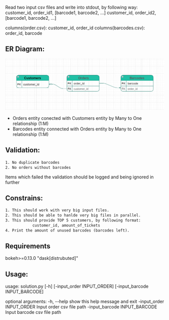 Read two input csv files and write into stdout, by following way:
    customer_id, order_id1, [barcode1, barcode2, ...]
    customer_id, order_id2, [barcode1, barcode2, ...]

columns(order.csv):  customer_id, order_id
columns(barcodes.csv): order_id, barcode

ER Diagram:
----------

![plot](./Schema.png)

* Orders entity conected with Customers entity by Many to One relationship (1:M)
* Barcodes entity connected with Orders entity by Many to One relationship (1:M)



Validation:
----------

    1. No duplicate barcodes
    2. No orders without barcodes    
  Items which failed the validation should be logged and being ignored in further

Constrains:
----------

    1. This should work with very big input files.
    2. This should be able to hanlde very big files in parallel.
    3. This should provide TOP 5 customers, by following format:
                customer_id, amount_of_tickets
    4. Print the amount of unused barcodes (barcodes left).

Requirements
------------
  bokeh>=0.13.0
  "dask[distrubuted]"

Usage:
-----
usage: solution.py [-h] [-input_order INPUT_ORDER] [-input_barcode INPUT_BARCODE]

optional arguments:
  -h, --help            show this help message and exit
  -input_order INPUT_ORDER
                        Input order csv file path
  -input_barcode INPUT_BARCODE
                        Input barcode csv file path


                    